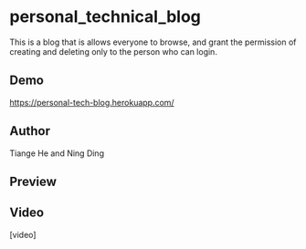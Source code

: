 # personal_technical_blog

This is a blog that is allows everyone to browse, and grant the permission of creating and deleting only to the person who can login.

## Demo

https://personal-tech-blog.herokuapp.com/ 

## Author

Tiange He and Ning Ding

## Preview


## Video

[video]

## 

